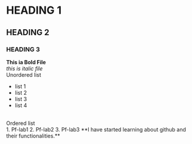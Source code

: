 # HEADING 1
## HEADING 2
### HEADING 3
**This ia Bold File**
<br/>
_this is italic file_
<br/>
Unordered list
<br/>
- list 1
- list 2
- list 3
- list 4
 <br/>
Ordered list
 <br/>
  1. Pf-lab1
  2. Pf-lab2
  3. Pf-lab3
**I have started learning about github and their functionalities.**
